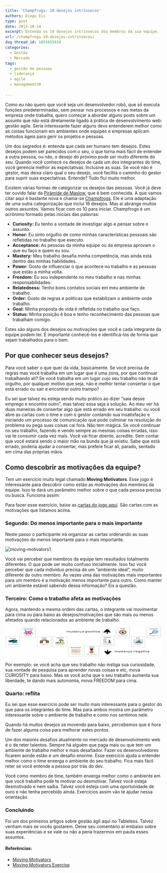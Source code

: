 ```yaml
---
title: 'Champfrogs: 10 desejos intrínsecos'
authors: Diego Eis
type: post
date: 2013-10-14
excerpt: Entenda os 10 desejos intrínsecos dos membros da sua equipe.
url: /champfrogs-10-desejos-intrinsecos/
dsq_thread_id: 1855855034
categories:
  - Gestão
  - Mercado
tags:
  - gestão de pessoas
  - liderança
  - agile
  - management30

---
```

Como eu não quero que você seja um desenvolvedor robô, que só executa funções predeterminadas, sem pensar nos processos e nas metas da empresa onde trabalha, quero começar a abordar alguns posts sobre um assunto que não está diretamente ligado à prática de desenvolvimento web: gestão agile. Seria interessante fazer alguns devs entenderem melhor como as coisas funcionam em ambientes onde equipes e empresas aplicam métodos ágeis para gerir os projetos e pessoas.

Um dos segredos é: entenda que cada ser humano tem desejos. Estes desejos podem ser parecidos com o seu, o que torna mais fácil de entender a outra pessoa, ou não, o desejo do próximo pode ser muito diferente do seu. Quando você conhece os desejos de cada um dos integrantes do time, você gerencia melhor as expectativas. Inclusive as suas. Se você não é gestor, mas deixa claro qual o seu desejo, você facilita o caminho do gestor para suprir suas expectativas. Entende? Tudo flui muito melhor.

Existem várias formas de categorizar os desejos das pessoas. Você já deve ter ouvido falar da [Pirâmide de Maslow][1], que é bem conhecida. A que vamos citar aqui é bastante nova e chama-se [Champfrogs][2]. Ele é uma adaptação de uma outra categorização que inclui 16 desejos. Mas aí abrange muitos outros assuntos. Vamos ficar com os 10 para iniciar. Champfrogs é um acrônimo formado pelas iniciais das palavras:

  * **Curiosity:** Eu tenho a vontade de investigar algo e pensar sobre o assunto.
  * **Honor:** Eu sinto orgulho de como minhas características pessoais são refletidas no trabalho que executo.
  * **Acceptance:** As pessoas da minha equipe ou da empresa aprovam o que eu faço e quem eu sou.
  * **Mastery:** Meu trabalho desafia minha competência, mas ainda está dentro das minhas habilidades.
  * **Power:** Gosto de influenciar o que acontece no trabalho e as pessoas que estão a minha volta.
  * **Freedom:** Eu sou independente no meu trabalho e nas minhas responsabilidades.
  * **Relatedness:** Tenho bons contatos sociais em meu ambiente de trabalho.
  * **Order:** Gosto de regras e políticas que estabilizam o ambiente onde trabalho.
  * **Goal:** Minha proposta de vida é refletida no trabalho que faço.
  * **Status:** Minha posição é boa e tenho reconhecimento das pessoas que trabalham comigo.

Estes são alguns dos desejos ou motivações que você e cada integrante da equipe podem ter. É importante conhecê-los e identificá-los de forma que sejam trabalhados para o bem.

## Por que conhecer seus desejos?

Para você saber o que quer da vida, basicamente. Se você precisa de regras mas você trabalha em um lugar que é uma zona, por que continuar trabalhando ali? Se você trabalha em um lugar cujo seu trabalho não te dá orgulho, por qualquer motivo que seja, não é melhor tentar consertar o que está errado ou sair e encontrar outro trampo?

Eu sei que talvez eu esteja sendo muito prático ao dizer &#8220;saia desse emprego e encontre outro&#8221;, mas talvez essa seja a solução. Ao meu ver há duas maneiras de consertar algo que está errado em seu trabalho: ou você abre as cartas com o time e com o gestor contando sua insatisfação e iniciando um processo de comunicação que pode culminar na resolução do problema ou pega suas coisas cai fora. Não tem mágica. Se você continuar no seu trabalho, fazendo e vendo sempre as mesmas coisas erradas, isso vai te consumir cada vez mais. Você vai ficar doente, acredite. Sem contar que você estará sendo o maior mão na bunda que já existiu. Sabe que está errado, poderia ajudar a consertar, mas prefere ficar ali, parado, sentado em cima das próprias mãos.

## Como descobrir as motivações da equipe?

Tem um exercício muito legal chamado **Moving Motivators**. Esse jogo é interessante para descobrir como estão as motivações dos membros da equipe. Isso te dará um parâmetro melhor sobre o que cada pessoa precisa ou busca. Funciona assim:

Para fazer esse exercício, baixe as [cartas do jogo aqui][3]. São cartas com as motivações que listamos acima.

### Segundo: Do menos importante para o mais importante

Neste passo o participante irá organizar as cartas ordenando as suas motivações do menos importante para o mais importante.

<img src="https://raw.githubusercontent.com/diegoeis/tableless-static-images/master/2013/10/moving-motivators1.jpg" alt="moving-motivators1" width="500" height="95" class="alignnone size-full wp-image-39193" srcset="uploads/2013/10/moving-motivators1.jpg 500w, uploads/2013/10/moving-motivators1-329x62.jpg 329w" sizes="(max-width: 500px) 100vw, 500px" />

Você vai perceber que membros da equipe tem resultados totalmente diferentes. O que pode ser muito confuso inicialmente. Isso faz você perceber que cada individuo precisa de um &#8220;ambiente ideal&#8221;, muito diferente do outro membro. Às vezes uma das motivações mais importantes para um membro é a motivação menos importante para outro. Como manter um ambiente estável sabendo dessa informação? Eis a questão.

### Terceiro: Como o trabalho afeta as motivações

Agora, mantendo a mesma ordem das cartas, o integrante vai movimentar para cima ou para baixo as desejos/motivações que são mais ou menos afetados quando relacionados ao ambiente de trabalho.

<img src="https://raw.githubusercontent.com/diegoeis/tableless-static-images/master/2013/10/moving-motivators2.jpg" alt="moving-motivators1" width="500" height="95" class="alignnone size-full wp-image-39193" />

Por exemplo: se você acha que seu trabalho não instiga sua curiosidade, sua vontade de pesquisa para aprender novas coisas e etc, mova CURIOSITY para baixo. Mas se você acha que o seu trabalho aumenta sua liberdade, te dando mais autonomia, mova FREEDOM para cima.

### Quarto: reflita

Eu sei que esse exercício pode ser muito mais interessante para o gestor do que para os integrantes do time. Mas para ambos mostra um parâmetro interessante sobre o ambiente de trabalho e como nos sentimos nele. 

Quando há muitos desejos se movendo para baixo, percebemos que é hora de fazer alguma coisa para melhorar estes pontos.
  
Um dos maiores desafios atualmente no mercado de desenvolvimento web é o de reter talentos. Sempre há alguém que paga mais ou que tem um ambiente de trabalho melhor e mais desafiador. Fazer os desenvolvedores ficarem aonde estão é um desafio enorme. Esse exercício ajuda a entender melhor como o time enxerga o ambiente do seu trabalho. Fica mais fácil reter se você entende a pessoa por trás do dev.

Você como membro de time, também enxerga melhor como o ambiente em que você trabalha pode te motivar ou desmotivar. Talvez você esteja desmotivado e nem saiba. Talvez você esteja com uma oportunidade de ouro e não tenha percebido ainda. Exercícios assim vão te ajudar nessa orientação.

### Concluindo

Foi um dos primeiros artigos sobre gestão ágil aqui no Tableless. Talvez venham mais se vocês gostarem. Deixe seu comentário aí embaixo sobre suas experiências e se vale ou não a pena trazermos em pauta esses assuntos.

#### Referências:

  * [Moving Motivators][4]
  * [Moving Motivators Exercise][5]

 [1]: http://en.wikipedia.org/wiki/Maslow's_hierarchy_of_needs
 [2]: http://www.noop.nl/2013/02/champfrogs.html
 [3]: http://www.management30.com/uploads/2012/09/04-Moving-Motivators-Letter-v2.00.pdf
 [4]: http://www.management30.com/product/moving-motivators/
 [5]: http://www.noop.nl/2011/09/moving-motivators-free-exercise.html